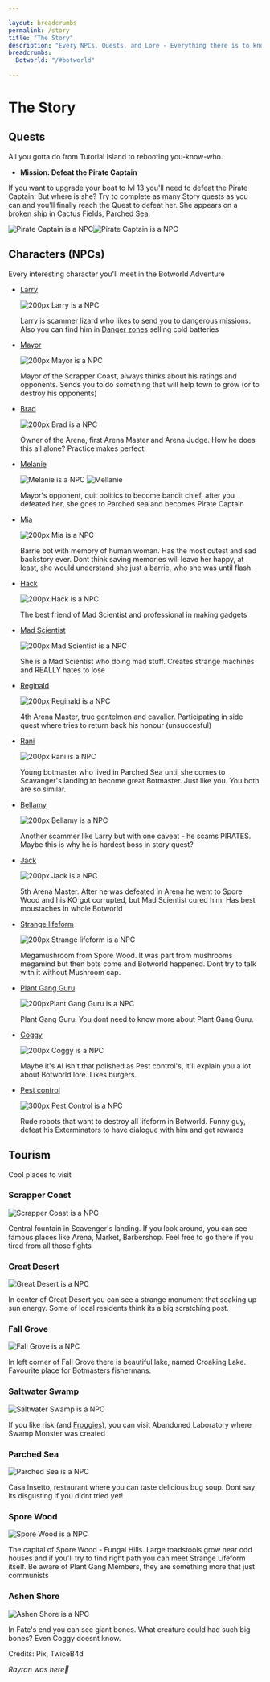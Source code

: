 ```yaml
---

layout: breadcrumbs
permalink: /story
title: "The Story"
description: "Every NPCs, Quests, and Lore - Everything there is to know about it on the Botworld Community Wiki! \n- Pirate Captain's Location \n- Story Line \n- Sightseeing spots \n- Be aware of the Spoilers!"
breadcrumbs:
  Botworld: "/#botworld"
  
---
```


# The Story


<div markdown="1" class=" ghcms ghcms-main">



## Quests

All you gotta do from Tutorial Island to rebooting you-know-who.<br>

- **Mission: Defeat the Pirate Captain**


If you want to upgrade your boat to lvl 13 you'll need to defeat the Pirate Captain. But where is she? Try to complete as many Story quests as you can and you'll finally reach the Quest to defeat her. She appears on a broken ship in Cactus Fields, [Parched Sea](</maps#parched-sea>).

![Pirate Captain is a NPC](<https://media.discordapp.net/attachments/923510071026155550/994864485569396757/IMG_20220708_121551.jpg>)![Pirate Captain is a NPC](<https://media.discordapp.net/attachments/923510071026155550/994864485871390751/Screenshot_20220707-204201_Botworld.jpg>)

## Characters (NPCs)

Every interesting character you'll meet in the Botworld Adventure

- [Larry](</larry>)<br>

    ![200px Larry is a NPC](<https://cdn.discordapp.com/attachments/923510071026155550/994246926348337242/IMG_20220706_192201.jpg>)<br>

     Larry is scammer lizard who likes to send you to dangerous missions. Also you can find him in [Danger zones](</Danger-zones>) selling cold batteries

- [Mayor](</contribute#tbw>)<br>

    ![200px Mayor is a NPC](<https://cdn.discordapp.com/attachments/923510071026155550/994248117220298802/IMG_20220706_192639.jpg>)<br>

     Mayor of the Scrapper Coast, always thinks about his ratings and opponents. Sends you to do something that will help town to grow (or to destroy his opponents)

- [Brad](</contribute#tbw>)<br>

    ![200px Brad is a NPC](<https://cdn.discordapp.com/attachments/923510071026155550/994248413573029918/IMG_20220706_192758.jpg>)<br>

     Owner of the Arena, first Arena Master and Arena Judge. How he does this all alone? Practice makes perfect.

- [Melanie](</contribute#tbw>)<br>

    ![Melanie is a NPC](<https://cdn.discordapp.com/attachments/923510071026155550/994529273564115005/IMG_20220706_205733.jpg>) ![Mellanie](<https://media.discordapp.net/attachments/923510071026155550/994627447217737788/IMG_20220707_203358.jpg>)<br>

     Mayor's opponent, quit politics to become bandit chief, after you defeated her, she goes to Parched sea and becomes Pirate Captain

- [Mia](</mia>)<br>

    ![200px Mia is a NPC](<https://media.discordapp.net/attachments/923510071026155550/994529190709841970/IMG_20220707_111611.jpg>)<br>

     Barrie bot with memory of human woman. Has the most cutest and sad backstory ever. Dont think saving memories will leave her happy, at least, she would understand she just a barrie, who she was until flash.

- [Hack](</contribute#tbw>)<br>

    ![200px Hack is a NPC](<https://media.discordapp.net/attachments/923510071026155550/994529191301222491/IMG_20220707_102056.jpg>)<br>

     The best friend of Mad Scientist and professional in making gadgets

- [Mad Scientist](</mad-scientist>)<br>

    ![200px Mad Scientist is a NPC](<https://media.discordapp.net/attachments/923510071026155550/994529190986653767/IMG_20220707_111405.jpg>)<br>

     She is a Mad Scientist who doing mad stuff. Creates strange machines and REALLY hates to lose

- [Reginald](</reginald>)<br>

    ![200px Reginald is a NPC](<https://media.discordapp.net/attachments/923510071026155550/994529190479138916/IMG_20220707_112023.jpg>)<br>

     4th Arena Master, true gentelmen and cavalier. Participating in side quest where tries to return back his honour (unsuccesful)

- [Rani](</Rani>)<br>

    ![200px Rani is a NPC](<https://media.discordapp.net/attachments/923510071026155550/994648008421548143/IMG_20220706_191942.jpg>)<br>

     Young botmaster who lived in Parched Sea until she comes to Scavanger's landing to become great Botmaster. Just like you. You both are so similar.

- [Bellamy](</bellamy>)<br>

    ![200px Bellamy is a NPC](<https://media.discordapp.net/attachments/923510071026155550/994529191657746432/IMG_20220707_100735.jpg>)<br>

     Another scammer like Larry but with one caveat - he scams PIRATES. Maybe this is why he is hardest boss in story quest?

- [Jack](</jack>)<br>

    ![200px Jack is a NPC](<https://media.discordapp.net/attachments/923510071026155550/994529190063910922/IMG_20220707_113335.jpg>)<br>

     5th Arena Master. After he was defeated in Arena he went to Spore Wood and his KO got corrupted, but Mad Scientist cured him. Has best moustaches in whole Botworld

- [Strange lifeform](</strange-lifeform>)<br>

    ![200px Strange lifeform is a NPC](<https://media.discordapp.net/attachments/923510071026155550/994529189728354334/IMG_20220707_113645.jpg>)<br>

     Megamushroom from Spore Wood. It was part from mushrooms megamind but then bots come and Botworld happened. Dont try to talk with it without Mushroom cap.

- [Plant Gang Guru](</plant-gang>)<br>

    ![200pxPlant Gang Guru is a NPC](<https://cdn.discordapp.com/attachments/923510071026155550/994529189367656448/IMG_20220707_114319.jpg>)<br>

     Plant Gang Guru. You dont need to know more about Plant Gang Guru.

- [Coggy](</coggy>)<br>

    ![200px Coggy is a NPC](<https://cdn.discordapp.com/attachments/923510071026155550/994529189141168158/IMG_20220707_114534.jpg>)<br>

     Maybe it's AI isn't that polished as Pest control's, it'll explain you a lot about Botworld lore. Likes burgers.

- [Pest control](</exterminator-squad>)<br>

    ![300px Pest Control is a NPC](<https://cdn.discordapp.com/attachments/923510071026155550/994529188889493594/IMG_20220707_124852.jpg>)<br>

     Rude robots that want to destroy all lifeform in Botworld. Funny guy, defeat his Exterminators to have dialogue with him and get rewards



## Tourism

Cool places to visit

### Scrapper Coast

![Scrapper Coast is a NPC](<https://media.discordapp.net/attachments/923510071026155550/994658385196748921/IMG_20220707_223458.jpg>)<br>

 Central fountain in Scavenger's landing. If you look around, you can see famous places like Arena, Market, Barbershop. Feel free to go there if you tired from all those fights

### Great Desert

![Great Desert is a NPC](<https://media.discordapp.net/attachments/923510071026155550/994658385662320710/IMG_20220707_223448.jpg>)<br>

 In center of Great Desert you can see a strange monument that soaking up sun energy. Some of local residents think its a big scratching post.

### Fall Grove

![Fall Grove is a NPC](<https://media.discordapp.net/attachments/923510071026155550/994658386308255784/IMG_20220707_223510.jpg>)<br>

 In left corner of Fall Grove there is beautiful lake, named Croaking Lake. Favourite place for Botmasters fishermans.

### Saltwater Swamp

![Saltwater Swamp is a NPC](<https://media.discordapp.net/attachments/923510071026155550/994658387004498061/IMG_20220707_223532.jpg>)<br>

 If you like risk (and [Froggies](</froggy>)), you can visit Abandoned Laboratory where Swamp Monster was created

### Parched Sea

![Parched Sea is a NPC](<https://media.discordapp.net/attachments/923510071026155550/994658387495239710/IMG_20220707_223433.jpg>)<br>

 Casa Insetto, restaurant where you can taste delicious bug soup. Dont say its disgusting if you didnt tried yet!

### Spore Wood

![Spore Wood is a NPC](<https://media.discordapp.net/attachments/923510071026155550/994658387973374083/IMG_20220707_223544.jpg>)<br>

 The capital of Spore Wood - Fungal Hills. Large toadstools grow near odd houses and if you'll try to find right path you can meet Strange Lifeform itself. Be aware of Plant Gang Members, they are something more that just communists

### Ashen Shore

![Ashen Shore is a NPC](<https://media.discordapp.net/attachments/923510071026155550/994658388527030352/IMG_20220707_223601.jpg>)<br>

 In Fate's end you can see giant bones. What creature could had such big bones? Even Coggy doesnt know.

Credits: Pix, TwiceB4d<br>

*Rayran was here👀*

</div>
